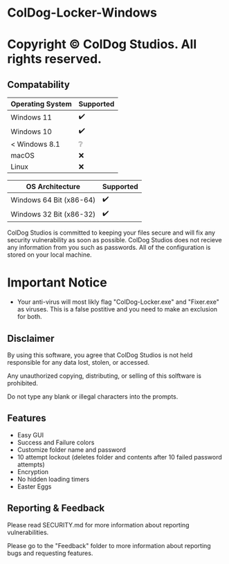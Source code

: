 # ColDog-Locker-Windows
# Copyright © ColDog Studios. All rights reserved.

## Compatability

| Operating System | Supported          |
| ---------------- | ------------------ |
| Windows 11       | :heavy_check_mark: |
| Windows 10       | :heavy_check_mark: |
| < Windows 8.1    | :grey_question:    |
| macOS            | :x:                |
| Linux            | :x:                |

| OS Architecture         | Supported          |
| ----------------------- | ------------------ |
| Windows 64 Bit (x86-64) | :heavy_check_mark: |
| Windows 32 Bit (x86-32) | :heavy_check_mark: |

ColDog Studios is committed to keeping your files secure and will fix any security vulnerability as soon as possible. ColDog Studios does not recieve any information from you such as passwords. All of the configuration is stored on your local machine.

# Important Notice
 - Your anti-virus will most likly flag "ColDog-Locker.exe" and "Fixer.exe" as viruses. This is a false postitive and you need to make an exclusion for both.

## Disclaimer

By using this software, you agree that ColDog Studios is not held responsible for any data lost, stolen, or accessed.

Any unauthorized copying, distributing, or selling of this solftware is prohibited.

Do not type any blank or illegal characters into the prompts.

## Features

 - Easy GUI
 - Success and Failure colors
 - Customize folder name and password
 - 10 attempt lockout (deletes folder and contents after 10 failed password attempts)
 - Encryption
 - No hidden loading timers
 - Easter Eggs

## Reporting & Feedback

Please read SECURITY.md for more information about reporting vulnerabilities.

Please go to the "Feedback" folder to more information about reporting bugs and requesting features.